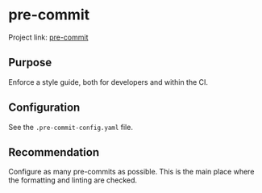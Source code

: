 # pre-commit

Project link: [pre-commit]

## Purpose

Enforce a style guide, both for developers and within the CI.

## Configuration

See the `.pre-commit-config.yaml` file.

## Recommendation

Configure as many pre-commits as possible. This is the main place where the
formatting and linting are checked.

[pre-commit]: https://pre-commit.com/
